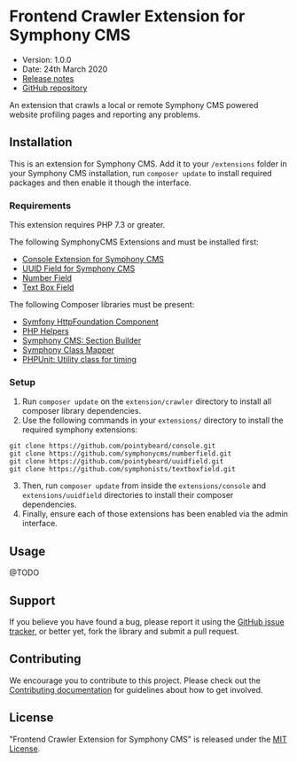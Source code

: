 # Frontend Crawler Extension for Symphony CMS

-   Version: 1.0.0
-   Date: 24th March 2020
-   [Release notes](https://github.com/pointybeard/crawler/blob/master/CHANGELOG.md)
-   [GitHub repository](https://github.com/pointybeard/crawler)

An extension that crawls a local or remote Symphony CMS powered website profiling pages and reporting any problems.

## Installation

This is an extension for Symphony CMS. Add it to your `/extensions` folder in your Symphony CMS installation, run `composer update` to install required packages and then enable it though the interface.

### Requirements

This extension requires PHP 7.3 or greater.

The following SymphonyCMS Extensions and must be installed first:

-   [Console Extension for Symphony CMS](https://github.com/pointybeard/console)
-   [UUID Field for Symphony CMS](https://github.com/pointybeard/uuidfield)
-   [Number Field](https://github.com/symphonycms/numberfield)
-   [Text Box Field](https://github.com/symphonycms/textboxfield)

The following Composer libraries must be present:

-   [Symfony HttpFoundation Component](https://packagist.org/packages/symfony/http-foundation)
-   [PHP Helpers](https://github.com/pointybeard/helpers)
-   [Symphony CMS: Section Builder](https://packagist.org/packages/pointybeard/symphony-section-builder)
-   [Symphony Class Mapper](https://packagist.org/packages/pointybeard/symphony-classmapper)
-   [PHPUnit: Utility class for timing](https://packagist.org/packages/phpunit/php-timer)

### Setup

1. Run `composer update` on the `extension/crawler` directory to install all composer library dependencies.
2. Use the following commands in your `extensions/` directory to install the required symphony extensions:

```
git clone https://github.com/pointybeard/console.git
git clone https://github.com/symphonycms/numberfield.git
git clone https://github.com/pointybeard/uuidfield.git
git clone https://github.com/symphonists/textboxfield.git
```

3. Then, run `composer update` from inside the `extensions/console` and `extensions/uuidfield` directories to install their composer dependencies.
4. Finally, ensure each of those extensions has been enabled via the admin interface.

## Usage

@TODO

## Support

If you believe you have found a bug, please report it using the [GitHub issue tracker](https://github.com/pointybeard/crawler/issues),
or better yet, fork the library and submit a pull request.

## Contributing

We encourage you to contribute to this project. Please check out the [Contributing documentation](https://github.com/pointybeard/crawler/blob/master/CONTRIBUTING.md) for guidelines about how to get involved.

## License

"Frontend Crawler Extension for Symphony CMS" is released under the [MIT License](http://www.opensource.org/licenses/MIT).
